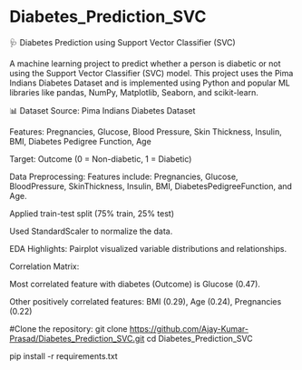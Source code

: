 # Diabetes_Prediction_SVC
🩺 Diabetes Prediction using Support Vector Classifier (SVC)

A machine learning project to predict whether a person is diabetic or not using the Support Vector Classifier (SVC) model. This project uses the Pima Indians Diabetes Dataset and is implemented using Python and popular ML libraries like pandas, NumPy, Matplotlib, Seaborn, and scikit-learn.

📊 Dataset
Source: Pima Indians Diabetes Dataset

Features: Pregnancies, Glucose, Blood Pressure, Skin Thickness, Insulin, BMI, Diabetes Pedigree Function, Age

Target: Outcome (0 = Non-diabetic, 1 = Diabetic)

Data Preprocessing:
Features include: Pregnancies, Glucose, BloodPressure, SkinThickness, Insulin, BMI, DiabetesPedigreeFunction, and Age.

Applied train-test split (75% train, 25% test)

Used StandardScaler to normalize the data.

 EDA Highlights:
Pairplot visualized variable distributions and relationships.

Correlation Matrix:

Most correlated feature with diabetes (Outcome) is Glucose (0.47).

Other positively correlated features: BMI (0.29), Age (0.24), Pregnancies (0.22)



#Clone the repository:
git clone https://github.com/Ajay-Kumar-Prasad/Diabetes_Prediction_SVC.git
cd Diabetes_Prediction_SVC

pip install -r requirements.txt